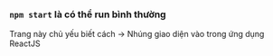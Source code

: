 ### `npm start` là có thể run bình thường

Trang này chủ yếu biết cách -> Nhúng giao diện vào trong ứng dụng ReactJS
